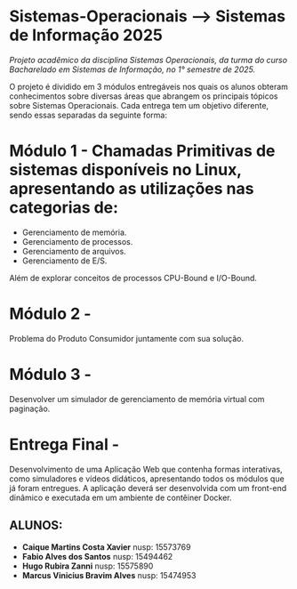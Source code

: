# Sistemas-Operacionais --> Sistemas de Informação 2025

_Projeto acadêmico da disciplina Sistemas Operacionais, da turma do curso Bacharelado em Sistemas de Informação, no 1° semestre de 2025._

O projeto é dividido em 3 módulos entregáveis nos quais os alunos obteram conhecimentos sobre diversas áreas que abrangem os principais tópicos sobre Sistemas Operacionais. Cada entrega tem um objetivo diferente, sendo essas separadas da seguinte forma:

# Módulo 1 - Chamadas Primitivas de sistemas disponíveis no Linux, apresentando as utilizações nas categorias de:

- Gerenciamento de memória. 
- Gerenciamento de processos.
- Gerenciamento de arquivos.
- Gerenciamento de E/S.

Além de explorar conceitos de processos CPU-Bound e I/O-Bound.

# Módulo 2 - 
Problema do Produto Consumidor juntamente com sua solução.

# Módulo 3 - 
Desenvolver um simulador de gerenciamento de memória virtual com paginação.

# Entrega Final - 
Desenvolvimento de uma Aplicação Web que contenha formas interativas, como simuladores e vídeos didáticos, apresentando todos os módulos que já foram entregues. A aplicação deverá ser desenvolvida com um front-end dinâmico e executada em um ambiente de contêiner Docker.



## ALUNOS:

  - **Caique Martins Costa Xavier** nusp: 15573769
  - **Fabio Alves dos Santos** nusp: 15494462
  - **Hugo Rubira Zanni** nusp: 15575890
  - **Marcus Vinicius Bravim Alves** nusp: 15474953
